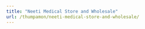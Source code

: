 ```yaml
---
title: "Neeti Medical Store and Wholesale"
url: /thumpamon/neeti-medical-store-and-wholesale/
---
```

